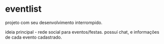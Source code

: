# eventlist

projeto com seu desenvolvimento interrompido.

ideia principal - rede social para eventos/festas. possuí chat, e informações de cada evento cadastrado.
